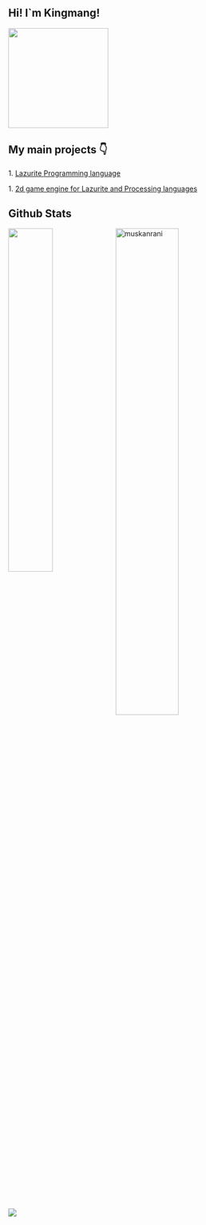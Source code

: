 <h2>Hi! I`m Kingmang!</h2>


<img align='center' src='https://user-images.githubusercontent.com/5713670/87202985-820dcb80-c2b6-11ea-9f56-7ec461c497c3.gif' width='200"'>

<h2> My main projects 👇</h2>
<p>1. <a href="https://github.com/ArtyomKingmang/Lazurite">Lazurite Programming language</a></p>
<p>1. <a href="https://github.com/ArtyomKingmang/LZREngine">2d game engine for Lazurite and Processing languages</a></p>


<h2> Github Stats </h2> 
<a href="https://github.com/muskanrani/github-readme-stats"><img align="left" width="42%" src="https://github-readme-stats.vercel.app/api/top-langs/?username=ArtyomKingmang&layout=compact&theme=tokyonight" /></a>
</a>


<img width="50%" src="https://github-readme-streak-stats.herokuapp.com/?user=ArtyomKingmang&theme=tokyonight" alt="muskanrani" />
<br/>

![](https://komarev.com/ghpvc/?username=ArtyomKingmang&color=brightgreen)

